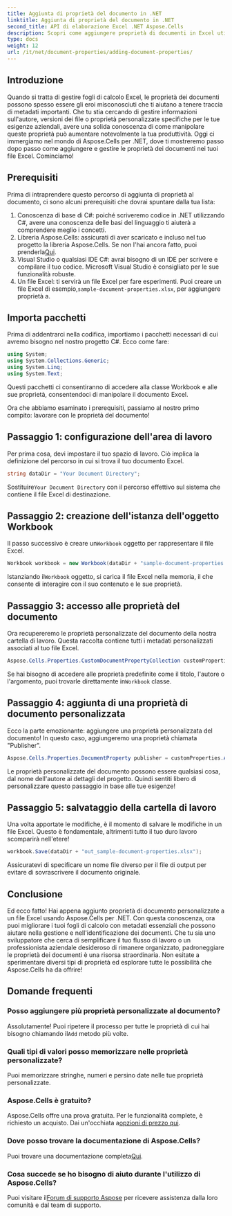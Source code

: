 ```yaml
---
title: Aggiunta di proprietà del documento in .NET
linktitle: Aggiunta di proprietà del documento in .NET
second_title: API di elaborazione Excel .NET Aspose.Cells
description: Scopri come aggiungere proprietà di documenti in Excel utilizzando Aspose.Cells per .NET con questa guida dettagliata passo dopo passo.
type: docs
weight: 12
url: /it/net/document-properties/adding-document-properties/
---
```

## Introduzione
Quando si tratta di gestire fogli di calcolo Excel, le proprietà dei documenti possono spesso essere gli eroi misconosciuti che ti aiutano a tenere traccia di metadati importanti. Che tu stia cercando di gestire informazioni sull'autore, versioni dei file o proprietà personalizzate specifiche per le tue esigenze aziendali, avere una solida conoscenza di come manipolare queste proprietà può aumentare notevolmente la tua produttività. Oggi ci immergiamo nel mondo di Aspose.Cells per .NET, dove ti mostreremo passo dopo passo come aggiungere e gestire le proprietà dei documenti nei tuoi file Excel. Cominciamo!
## Prerequisiti
Prima di intraprendere questo percorso di aggiunta di proprietà al documento, ci sono alcuni prerequisiti che dovrai spuntare dalla tua lista:
1. Conoscenza di base di C#: poiché scriveremo codice in .NET utilizzando C#, avere una conoscenza delle basi del linguaggio ti aiuterà a comprendere meglio i concetti.
2.  Libreria Aspose.Cells: assicurati di aver scaricato e incluso nel tuo progetto la libreria Aspose.Cells. Se non l'hai ancora fatto, puoi prenderla[Qui](https://releases.aspose.com/cells/net/).
3. Visual Studio o qualsiasi IDE C#: avrai bisogno di un IDE per scrivere e compilare il tuo codice. Microsoft Visual Studio è consigliato per le sue funzionalità robuste.
4.  Un file Excel: ti servirà un file Excel per fare esperimenti. Puoi creare un file Excel di esempio,`sample-document-properties.xlsx`, per aggiungere proprietà a.
## Importa pacchetti
Prima di addentrarci nella codifica, importiamo i pacchetti necessari di cui avremo bisogno nel nostro progetto C#. Ecco come fare:
```csharp
using System;
using System.Collections.Generic;
using System.Linq;
using System.Text;
```
Questi pacchetti ci consentiranno di accedere alla classe Workbook e alle sue proprietà, consentendoci di manipolare il documento Excel.

Ora che abbiamo esaminato i prerequisiti, passiamo al nostro primo compito: lavorare con le proprietà del documento!
## Passaggio 1: configurazione dell'area di lavoro
Per prima cosa, devi impostare il tuo spazio di lavoro. Ciò implica la definizione del percorso in cui si trova il tuo documento Excel.
```csharp
string dataDir = "Your Document Directory";
```
 Sostituire`Your Document Directory` con il percorso effettivo sul sistema che contiene il file Excel di destinazione.
## Passaggio 2: creazione dell'istanza dell'oggetto Workbook
 Il passo successivo è creare un`Workbook` oggetto per rappresentare il file Excel.
```csharp
Workbook workbook = new Workbook(dataDir + "sample-document-properties.xlsx");
```
 Istanziando il`Workbook` oggetto, si carica il file Excel nella memoria, il che consente di interagire con il suo contenuto e le sue proprietà.
## Passaggio 3: accesso alle proprietà del documento
Ora recupereremo le proprietà personalizzate del documento della nostra cartella di lavoro. Questa raccolta contiene tutti i metadati personalizzati associati al tuo file Excel.
```csharp
Aspose.Cells.Properties.CustomDocumentPropertyCollection customProperties = workbook.Worksheets.CustomDocumentProperties;
```
 Se hai bisogno di accedere alle proprietà predefinite come il titolo, l'autore o l'argomento, puoi trovarle direttamente in`Workbook` classe.
## Passaggio 4: aggiunta di una proprietà di documento personalizzata
Ecco la parte emozionante: aggiungere una proprietà personalizzata del documento! In questo caso, aggiungeremo una proprietà chiamata "Publisher".
```csharp
Aspose.Cells.Properties.DocumentProperty publisher = customProperties.Add("Publisher", "Aspose");
```
Le proprietà personalizzate del documento possono essere qualsiasi cosa, dal nome dell'autore ai dettagli del progetto. Quindi sentiti libero di personalizzare questo passaggio in base alle tue esigenze!
## Passaggio 5: salvataggio della cartella di lavoro
Una volta apportate le modifiche, è il momento di salvare le modifiche in un file Excel. Questo è fondamentale, altrimenti tutto il tuo duro lavoro scomparirà nell'etere!
```csharp
workbook.Save(dataDir + "out_sample-document-properties.xlsx");
```
Assicuratevi di specificare un nome file diverso per il file di output per evitare di sovrascrivere il documento originale.

## Conclusione
Ed ecco fatto! Hai appena aggiunto proprietà di documento personalizzate a un file Excel usando Aspose.Cells per .NET. Con questa conoscenza, ora puoi migliorare i tuoi fogli di calcolo con metadati essenziali che possono aiutare nella gestione e nell'identificazione dei documenti. Che tu sia uno sviluppatore che cerca di semplificare il tuo flusso di lavoro o un professionista aziendale desideroso di rimanere organizzato, padroneggiare le proprietà dei documenti è una risorsa straordinaria. 
Non esitate a sperimentare diversi tipi di proprietà ed esplorare tutte le possibilità che Aspose.Cells ha da offrire!
## Domande frequenti
### Posso aggiungere più proprietà personalizzate al documento?
 Assolutamente! Puoi ripetere il processo per tutte le proprietà di cui hai bisogno chiamando il`Add` metodo più volte.
### Quali tipi di valori posso memorizzare nelle proprietà personalizzate?
Puoi memorizzare stringhe, numeri e persino date nelle tue proprietà personalizzate.
### Aspose.Cells è gratuito?
 Aspose.Cells offre una prova gratuita. Per le funzionalità complete, è richiesto un acquisto. Dai un'occhiata a[opzioni di prezzo qui](https://purchase.aspose.com/buy).
### Dove posso trovare la documentazione di Aspose.Cells?
 Puoi trovare una documentazione completa[Qui](https://reference.aspose.com/cells/net/).
### Cosa succede se ho bisogno di aiuto durante l'utilizzo di Aspose.Cells?
 Puoi visitare il[Forum di supporto Aspose](https://forum.aspose.com/c/cells/9) per ricevere assistenza dalla loro comunità e dal team di supporto.